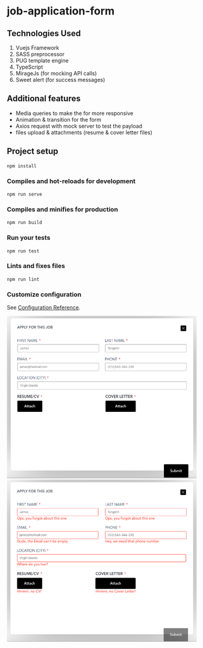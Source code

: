 # job-application-form

## Technologies Used
1. Vuejs Framework 
2. SASS preprocessor 
3. PUG template engine 
4. TypeScript
5. MirageJs (for mocking API calls)
6. Sweet alert (for success messages)

## Additional features
- Media queries to make the for more responsive 
- Animation & transition for the form
- Axios request with mock server to test the payload 
- files upload & attachments (resume & cover letter files)

## Project setup
```
npm install
```

### Compiles and hot-reloads for development
```
npm run serve
```

### Compiles and minifies for production
```
npm run build
```

### Run your tests
```
npm run test
```

### Lints and fixes files
```
npm run lint
```

### Customize configuration
See [Configuration Reference](https://cli.vuejs.org/config/).

![project-image](src/assets/prev-1.png)
![project-image](src/assets/prev-2.png)